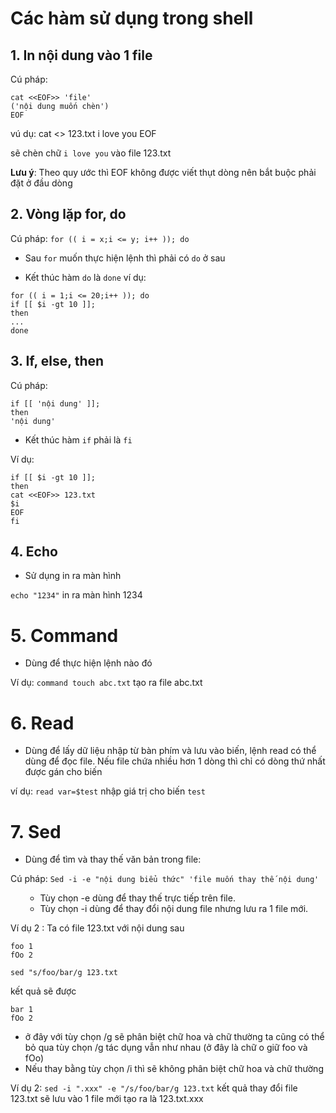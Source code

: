 # Các hàm sử dụng trong shell

## 1. In nội dung vào 1 file

Cú pháp:
```
cat <<EOF>> 'file'
('nội dung muốn chèn')
EOF
```

vú dụ: cat <<EOF>> 123.txt
i love you
EOF

sẽ chèn chữ `i love you` vào file 123.txt

**Lưu ý**: Theo quy ước thì EOF không được viết thụt dòng nên bắt buộc phải đặt ở đầu dòng

## 2. Vòng lặp for, do

Cú pháp: `for (( i = x;i <= y; i++ )); do ` 

- Sau `for` muốn thực hiện lệnh thì phải có `do` ở sau

- Kết thúc hàm `do` là `done`
ví dụ:
```
for (( i = 1;i <= 20;i++ )); do
if [[ $i -gt 10 ]];
then
...
done
```


## 3. If, else, then

Cú pháp: 
```
if [[ 'nội dung' ]];
then
'nội dung'
```
- Kết thúc hàm `if` phải là `fi`

Ví dụ: 
```
if [[ $i -gt 10 ]];
then
cat <<EOF>> 123.txt
$i
EOF
fi
```

## 4. Echo

- Sử dụng in ra màn hình

`echo "1234"`  in ra màn hình 1234

# 5. Command

- Dùng để thực hiện lệnh nào đó

Ví dụ: `command touch abc.txt`  tạo ra file abc.txt

# 6. Read

- Dùng để lấy dữ liệu nhập từ bàn phím và lưu vào biến, lệnh read có thể dùng để đọc file. Nếu file chứa nhiều hơn 1 dòng thì chỉ có dòng thứ nhất được gán cho biến

ví dụ: `read var=$test`  nhập giá trị cho biến `test`

# 7. Sed

- Dùng để tìm và thay thế văn bản trong file:

Cú pháp: `Sed -i -e "nội dung biểu thức" 'file muốn thay thế nội dung'` 
<ul>
  <ul>
    <li>Tùy chọn -e dùng để thay thế trực tiếp trên file.</li>
    <li>Tùy chọn -i dùng để thay đổi nội dung file nhưng lưu ra 1 file mới.</li>
</ul>
  </ul>

Ví dụ 2 :  Ta có file 123.txt với nội dung sau
```
foo 1
fOo 2
```
`sed "s/foo/bar/g 123.txt` 

kết quả sẽ được
```
bar 1
fOo 2
```
- ở đây với tùy chọn /g sẽ phân biệt chữ hoa và chữ thường ta cũng có thể bỏ qua tùy chọn /g tác dụng vẫn như nhau (ở đây là chữ o giữ foo và fOo)
- Nếu thay bằng tùy chọn /i thì sẽ không phân biệt chữ hoa và chữ thường

Ví dụ 2: `sed -i ".xxx" -e "/s/foo/bar/g 123.txt` kết quả thay đổi file 123.txt sẽ lưu vào 1 file mới tạo ra là 123.txt.xxx

